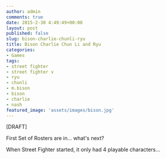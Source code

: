 ```yaml
---
author: admin
comments: true
date: 2015-2-30 4:49:49+00:00
layout: post
published: false
slug: bison-charlie-chunli-ryu
title: Bison Charlie Chun Li and Ryu
categories:
- Games
tags:
- street fighter
- street fighter v
- ryu
- chunli
- m.bison
- bison
- charlie
- nash
featured_image: 'assets/images/bison.jpg'
---
```


[DRAFT]

First Set of Rosters are in... what's next?

When Street Fighter started, it only had 4 playable characters...